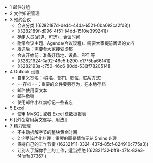 - 1 邮件分组
- 2 文件知识管理
- 3 预约会议
	- 会议分类
	  ((6282187d-ded4-44da-b521-0ba092ca2fd8))
	- ((6282189f-d096-4f51-84dd-1510fe399241))
	- 确定人员(必选、可选)，会议时间
	- 附带会议主题、Agenda(会议议程)、需要大家提前阅读的文档
	- 发送后：需要看大家接受成都
	- 会议开始前：准备好场地、设备、PPT 等
	- ((62821924-3a92-46c5-b290-c1775ba66141))
	- ((6282193a-c750-46c6-80dd-530ff7820514))
- 4 Outlook 设置
	- 自定义签名：(姓名、部门、职位、联系方式)
	- ==存档==：重要的文件要另存为，在本地存档
	- 邮件使用富文本
	- 邮件撤销
	- 使用邮件小红旗标记一些备忘
- 5 Excel
	- 使用 MySQL 或者 Excel 做数据报表
- 6 [[外企常用英文缩写、用法]]
- 7 精力管理
	- 不主动拆解字节的整块黄金时间
	- 2 接受碎片化处理：重要的而是情每天花 5mins 处理
	- 保持自己的工作节奏
	  ((62821f11-3324-437d-85cf-824910c775a3))
	- 让别人了解你手上的工作，适当拒绝
	  ((62821f32-bff8-47fc-82e3-f4feffa37367))